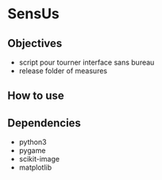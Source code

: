 # SensUs

## Objectives
- script pour tourner interface sans bureau
- release folder of measures

## How to use

## Dependencies
- python3
- pygame
- scikit-image
- matplotlib

